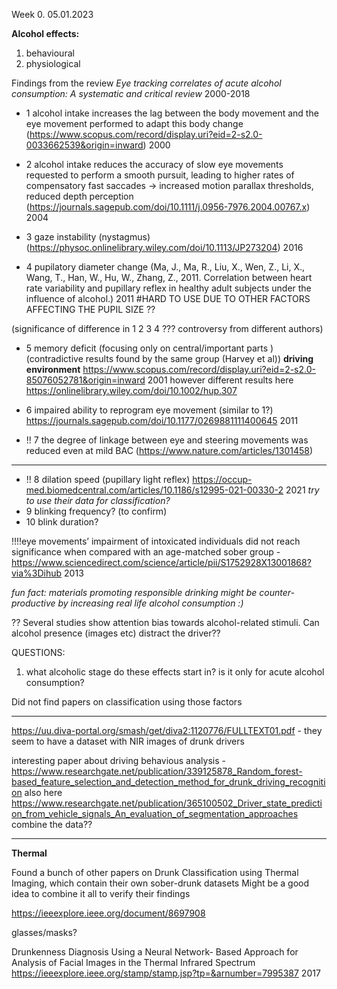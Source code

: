 Week 0. 05.01.2023


**Alcohol effects:**
1. behavioural
2. physiological






Findings from the review *Eye tracking correlates of acute alcohol consumption: A systematic and critical review* 2000-2018


- 1 alcohol intake increases the lag between the body movement and the eye movement 
performed to adapt this body change (https://www.scopus.com/record/display.uri?eid=2-s2.0-0033662539&origin=inward) 2000

- 2 alcohol intake reduces the accuracy of slow eye movements requested to perform a smooth pursuit, 
leading to higher rates of compensatory fast saccades -> increased motion parallax thresholds, reduced depth perception (https://journals.sagepub.com/doi/10.1111/j.0956-7976.2004.00767.x) 2004

- 3 gaze instability (nystagmus) (https://physoc.onlinelibrary.wiley.com/doi/10.1113/JP273204) 2016

- 4 pupilatory diameter change (Ma, J., Ma, R., Liu, X., Wen, Z., Li, X., Wang, T., Han, W., Hu, W., Zhang, Z., 2011.
Correlation between heart rate variability and pupillary reflex in healthy adult subjects under the influence of alcohol.) 2011
#HARD TO USE DUE TO OTHER FACTORS AFFECTING THE PUPIL SIZE ??

(significance of difference in 1 2 3 4 ??? controversy from different authors)

- 5 memory deficit (focusing only on central/important parts ) (contradictive results found by the same group (Harvey et al))
**driving environment** https://www.scopus.com/record/display.uri?eid=2-s2.0-85076052781&origin=inward 2001
however different results here https://onlinelibrary.wiley.com/doi/10.1002/hup.307

- 6 impaired ability to reprogram eye movement (similar to 1?) https://journals.sagepub.com/doi/10.1177/0269881111400645 2011

- !! 7 the degree of linkage between eye and steering movements was reduced even at mild BAC (https://www.nature.com/articles/1301458) 

---

- !! 8 dilation speed (pupillary light reflex) https://occup-med.biomedcentral.com/articles/10.1186/s12995-021-00330-2 2021
*try to use their data for classification?*
- 9 blinking frequency? (to confirm)
- 10 blink duration?

!!!!eye movements’ impairment of intoxicated individuals did not reach significance when
compared with an age-matched sober group - https://www.sciencedirect.com/science/article/pii/S1752928X13001868?via%3Dihub 2013

*fun fact: materials promoting responsible drinking might be counter-productive by increasing real life alcohol consumption :)*

?? Several studies show attention bias towards alcohol-related stimuli. Can alcohol presence (images etc) distract the driver??

QUESTIONS:
1. what alcoholic stage do these effects start in? is it only for acute alcohol consumption?



Did not find papers on classification using those factors


__________________________________



https://uu.diva-portal.org/smash/get/diva2:1120776/FULLTEXT01.pdf - they seem to have a dataset with NIR images of drunk drivers

interesting paper about driving behavious analysis - https://www.researchgate.net/publication/339125878_Random_forest-based_feature_selection_and_detection_method_for_drunk_driving_recognition
also here
https://www.researchgate.net/publication/365100502_Driver_state_prediction_from_vehicle_signals_An_evaluation_of_segmentation_approaches
combine the data??






______________


**Thermal**

Found a bunch of other papers on Drunk Classification using Thermal Imaging, which contain their own sober-drunk datasets
Might be a good idea to combine it all to verify their findings

https://ieeexplore.ieee.org/document/8697908

glasses/masks?

Drunkenness Diagnosis Using a Neural Network-
Based Approach for Analysis of Facial Images
in the Thermal Infrared Spectrum https://ieeexplore.ieee.org/stamp/stamp.jsp?tp=&arnumber=7995387 2017
